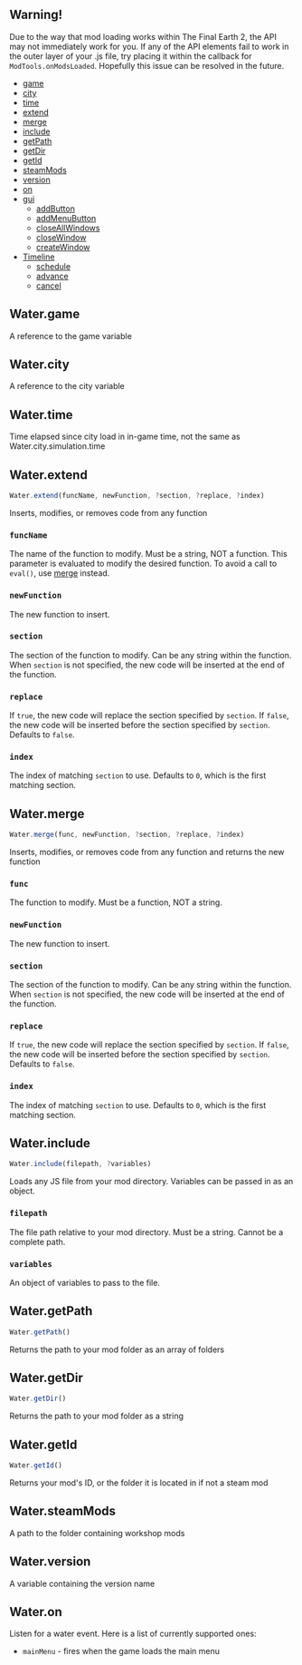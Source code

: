 ## Warning!
Due to the way that mod loading works within The Final Earth 2, the API may not immediately work for you. If any of the API elements fail to work in the outer layer of your .js file, try placing it within the callback for `ModTools.onModsLoaded`. Hopefully this issue can be resolved in the future.
	
- [game](#Water.game)
- [city](#Water.city)
- [time](#Water.time)
- [extend](#Water.extend)
- [merge](#Water.merge)
- [include](#Water.include)
- [getPath](#Water.getPath)
- [getDir](#Water.getDir)
- [getId](#Water.getId)
- [steamMods](#Water.steamMods)
- [version](#Water.version)
- [on](#Water.on)
- [gui](gui.md)
	- [addButton](gui.md#Water.gui.addButton)
	- [addMenuButton](gui.md#Water.gui.addMenuButton)
	- [closeAllWindows](gui.md#Water.gui.closeAllWindows)
	- [closeWindow](gui.md#Water.gui.closeWindow)
	- [createWindow](gui.md#Water.gui.createWindow)
- [Timeline](Timeline.md)
	- [schedule](Timeline.md#Timeline.schedule)
	- [advance](Timeline.md#Timeline.advance)
	- [cancel](Timeline.md#Timeline.cancel)

## Water.game
A reference to the game variable

## Water.city
A reference to the city variable

## Water.time
Time elapsed since city load in in-game time, not the same as Water.city.simulation.time

## Water.extend
```js
Water.extend(funcName, newFunction, ?section, ?replace, ?index)
```
Inserts, modifies, or removes code from any function

### `funcName`
The name of the function to modify. Must be a string, NOT a function. This parameter is evaluated to modify the desired function. To avoid a call to `eval()`, use [merge](#Water.merge) instead.

### `newFunction`
The new function to insert.

### `section`
The section of the function to modify. Can be any string within the function. When `section` is not specified, the new code will be inserted at the end of the function.

### `replace`
If `true`, the new code will replace the section specified by `section`. If `false`, the new code will be inserted before the section specified by `section`. Defaults to `false`.

### `index`
The index of matching `section` to use. Defaults to `0`, which is the first matching section. 

## Water.merge
```js
Water.merge(func, newFunction, ?section, ?replace, ?index)
```
Inserts, modifies, or removes code from any function and returns the new function

### `func`
The function to modify. Must be a function, NOT a string.

### `newFunction`
The new function to insert.

### `section`
The section of the function to modify. Can be any string within the function. When `section` is not specified, the new code will be inserted at the end of the function.

### `replace`
If `true`, the new code will replace the section specified by `section`. If `false`, the new code will be inserted before the section specified by `section`. Defaults to `false`.

### `index`
The index of matching `section` to use. Defaults to `0`, which is the first matching section. 

## Water.include
```js
Water.include(filepath, ?variables)
```
Loads any JS file from your mod directory. Variables can be passed in as an object.

### `filepath`
The file path relative to your mod directory. Must be a string. Cannot be a complete path.

### `variables`
An object of variables to pass to the file.

## Water.getPath
```js
Water.getPath()
```
Returns the path to your mod folder as an array of folders

## Water.getDir
```js
Water.getDir()
```
Returns the path to your mod folder as a string

## Water.getId
```js
Water.getId()
```
Returns your mod's ID, or the folder it is located in if not a steam mod

## Water.steamMods
A path to the folder containing workshop mods

## Water.version
A variable containing the version name

## Water.on
Listen for a water event. Here is a list of currently supported ones:
- `mainMenu` - fires when the game loads the main menu
